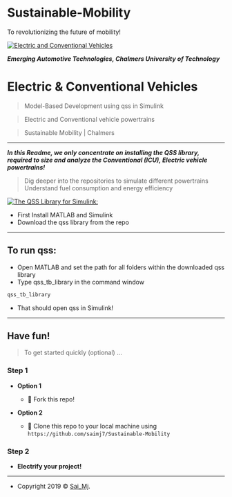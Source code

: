# Sustainable-Mobility
To revolutionizing the future of mobility!

<a href="https://chalmers.se"><img src="https://imgur.com/6ndg1LA.jpeg" title="Electric and Conventional Vehicles" alt="Electric and Conventional Vehicles"></a>

<!-- [![FVCproductions](https://avatars1.githubusercontent.com/u/4284691?v=3&s=200)](http://fvcproductions.com) -->

***Emerging Automotive Technologies, Chalmers University of Technology***

# Electric & Conventional Vehicles

> Model-Based Development using qss in Simulink

> Electric and Conventional vehicle powertrains

> Sustainable Mobility | Chalmers

---

***In this Readme, we only concentrate on installing the QSS library, required to size and analyze the Conventional (ICU), Electric vehicle powertrains!***

> Dig deeper into the repositories to simulate different powertrains
> Understand fuel consumption and energy efficiency

[![The QSS Library for Simulink:](https://i.imgur.com/hLJtirD.jpeg)]()

- First Install MATLAB and Simulink
- Download the qss library from the repo

---

## To run qss:

- Open MATLAB and set the path for all folders within the downloaded qss library
- Type qss_tb_library in the command window

```javascript
qss_tb_library
```

- That should open qss in Simulink!

---

## Have fun!

> To get started quickly (optional) ...

### Step 1

- **Option 1**
    - 🍴 Fork this repo!

- **Option 2**
    - 👯 Clone this repo to your local machine using `https://github.com/saimj7/Sustainable-Mobility`

### Step 2

- **Electrify your project!**

---

- Copyright 2019 © <a href="http://saimj7.github.io" target="_blank">Sai_Mj</a>.

